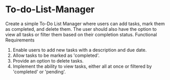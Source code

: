# To-do-List-Manager

Create a simple To-Do List Manager where users can add tasks, mark them as completed, and delete them. The user should also have the
option to view all tasks or filter them based on their completion status.
Functional Requirements
1. Enable users to add new tasks with a description and due date.
2. Allow tasks to be marked as 'completed'.
3. Provide an option to delete tasks.
4. Implement the ability to view tasks, either all at once or filtered by 'completed' or 'pending'.
